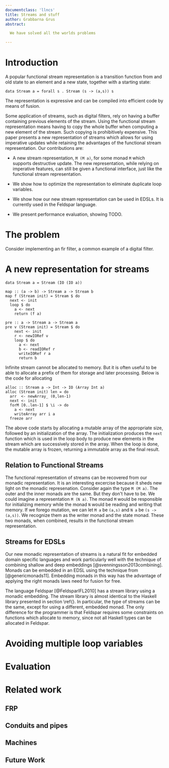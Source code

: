 ```yaml
---
documentclass: 'llncs'
title: Streams and stuff
author: Grabbarna Grus
abstract:

  We have solved all the worlds problems

---
```


# Introduction

A popular functional stream representation is a transition function
from and old state to an element and a new state, together with a
starting state:

~~~ .haskell
data Stream a = forall s . Stream (s -> (a,s)) s
~~~

The representation is expressive and can be compiled into efficient
code by means of fusion.

Some application of streams, such as digital filters, rely on having a
buffer containing previous elements of the stream.
Using the functional stream representation means having to copy the
whole buffer when computing a new element of the stream. Such copying
is prohibitively expensive. This paper presents a new representation
of streams which allows for using imperative updates while retaining
the advantages of the functional stream representation. Our
contributions are:

* A new stream representation, `M (M a)`, for some monad `M` which
  supports destructive update. The new representation, while relying
  on imperative features, can still be given a functional interface,
  just like the functional stream representation.

* We show how to optimize the representation to eliminate duplicate
  loop variables.

* We show how our new stream representation can be used in EDSLs.
  It is currently used in the Feldspar language.

* We present performance evaluation, showing TODO.

# The problem

Consider implementing an fir filter, a common example of a digital
filter. 

# A new representation for streams

~~~ {.haskell}
data Stream a = Stream (IO (IO a))
~~~

~~~ {.haskell}
map :: (a -> b) -> Stream a -> Stream b
map f (Stream init) = Stream $ do
  next <- init
  loop $ do
    a <- next
    return (f a)
~~~

~~~ {.haskell}
pre :: a -> Stream a -> Stream a
pre v (Stream init) = Stream $ do
    next <- init
    r <- newIORef v
    loop $ do
      a <- next
      b <- readIORef r
      writeIORef r a
      return b
~~~

Infinite stream cannot be allocated to memory. But it is often useful
to be able to allocate a prefix of them for storage and later
processing. Below is the code for allocating 

~~~ {.haskell}
alloc :: Stream a -> Int -> IO (Array Int a)
alloc (Stream init) len = do
  arr  <- newArray_ (0,len-1)
  next <- init
  forM [0..len-1] $ \i -> do
    a <- next
    writeArray arr i a
  freeze arr
~~~

The above code starts by allocating a mutable array of the appropriate
size, followed by an initialization of the array. The initialization
produces the `next` function which is used in the loop body to produce
new elements in the stream which are successively stored in the array.
When the loop is done, the mutable array is frozen, returning a
immutable array as the final result.

## Relation to Functional Streams

The functional representation of streams can be
recovered from our monadic representation. It is an interesting
excercise because it sheds new light on the monadic represenation.
Consider again the type `M (M a)`. The outer and the inner monads are
the same. But they don't have to be. We could imagine a representation
`M (N a)`. The monad `M` would be responsible for initializing
memory while the monad `N` would be reading and writing that memory.
If we forego mutation, we can let `M a` be `(a,s)` and `N a` be
`(s -> (a,s))`. We recognize them as the writer monad and the state
monad. These two monads, when combined, results in the functional
stream representation.

## Streams for EDSLs

Our new monadic representation of streams is a natural fit for
embedded domain specific languages and work particularly well with the
technique of combining shallow and deep embeddings
[@svenningsson2013combining]. Monads can be embedded in an EDSL using
the technique from [@genericmonads11].  Embedding monads in this way
has the advantage of applying the right monads laws need for fusion
for free.

The language Feldspar [@FeldsparIFL2010] has a stream library using a
monadic embedding. The stream library is almost identical to the
Haskell library presented in section \ref{}. In particular, the type
of streams can be the same, except for using a different, embedded
monad. The only difference for the programmer is that Feldspar
requires some constraints on functions which allocate to memory, since
not all Haskell types can be allocated in Feldspar.

# Avoiding multiple loop variables

# Evaluation

# Related work

## FRP

## Conduits and pipes

## Machines

## Future Work

